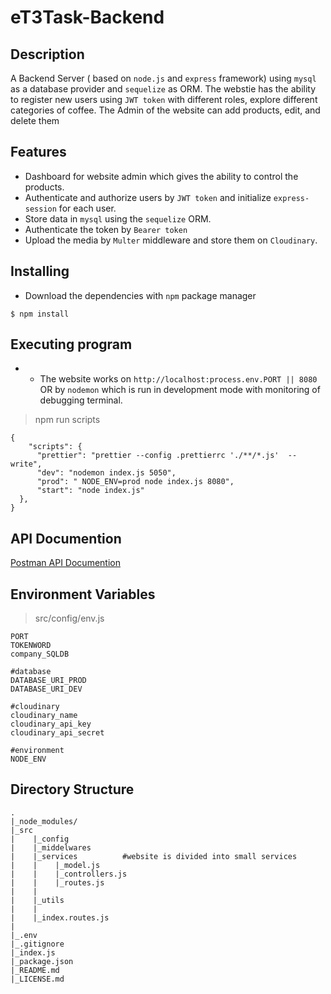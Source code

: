 # eT3Task-Backend

## Description
A Backend Server ( based on `node.js` and `express` framework) using `mysql` as a database provider and `sequelize` as ORM.
The webstie  has the ability to register new users using `JWT token` with different roles, explore different categories of coffee. The Admin of the website can add products, edit, and delete them


## Features
* Dashboard for website admin which gives the ability to control the products.
* Authenticate and authorize users by `JWT token` and initialize `express-session` for each user.
* Store data in `mysql` using the `sequelize` ORM.
* Authenticate the token by `Bearer token`
* Upload the media by `Multer` middleware and store them on `Cloudinary`.

## Installing

* Download the dependencies with `npm` package manager
```
$ npm install
```
## Executing program
* * The website works on `http://localhost:process.env.PORT || 8080` OR by `nodemon` which is run in development mode with monitoring of debugging terminal.

>npm run scripts
```
{
    "scripts": {
      "prettier": "prettier --config .prettierrc './**/*.js'  --write",
      "dev": "nodemon index.js 5050",
      "prod": " NODE_ENV=prod node index.js 8080",
      "start": "node index.js"
  },
}
```

## API Documention
[Postman API Documention](https://documenter.getpostman.com/view/17898602/UzdzTQYN)

## Environment Variables 
> src/config/env.js
```
PORT
TOKENWORD
company_SQLDB

#database
DATABASE_URI_PROD
DATABASE_URI_DEV

#cloudinary
cloudinary_name
cloudinary_api_key
cloudinary_api_secret

#environment
NODE_ENV

```

## Directory Structure

```
.
|_node_modules/
|_src
|    |_config
|    |_middelwares
|    |_services          #website is divided into small services
|    |    |_model.js
|    |    |_controllers.js            
|    |    |_routes.js
|    |    
|    |_utils
|    |
|    |_index.routes.js
|
|_.env
|_.gitignore
|_index.js
|_package.json
|_README.md
|_LICENSE.md
```
